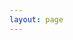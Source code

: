 ```yaml
---
layout: page
---
```


<script setup>
import Categories from '@/pages/Categories/index.vue'
</script>

<Categories />
